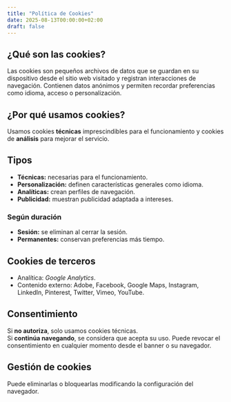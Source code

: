 ```yaml
---
title: "Política de Cookies"
date: 2025-08-13T00:00:00+02:00
draft: false
---
```


## ¿Qué son las cookies?
Las cookies son pequeños archivos de datos que se guardan en su dispositivo desde el sitio web visitado y registran interacciones de navegación. Contienen datos anónimos y permiten recordar preferencias como idioma, acceso o personalización.

## ¿Por qué usamos cookies?
Usamos cookies **técnicas** imprescindibles para el funcionamiento y cookies de **análisis** para mejorar el servicio.

## Tipos
- **Técnicas:** necesarias para el funcionamiento.
- **Personalización:** definen características generales como idioma.
- **Analíticas:** crean perfiles de navegación.
- **Publicidad:** muestran publicidad adaptada a intereses.

### Según duración
- **Sesión:** se eliminan al cerrar la sesión.
- **Permanentes:** conservan preferencias más tiempo.

## Cookies de terceros
- Analítica: *Google Analytics*.
- Contenido externo: Adobe, Facebook, Google Maps, Instagram, LinkedIn, Pinterest, Twitter, Vimeo, YouTube.

## Consentimiento
Si **no autoriza**, solo usamos cookies técnicas.  
Si **continúa navegando**, se considera que acepta su uso. Puede revocar el consentimiento en cualquier momento desde el banner o su navegador.

## Gestión de cookies
Puede eliminarlas o bloquearlas modificando la configuración del navegador.